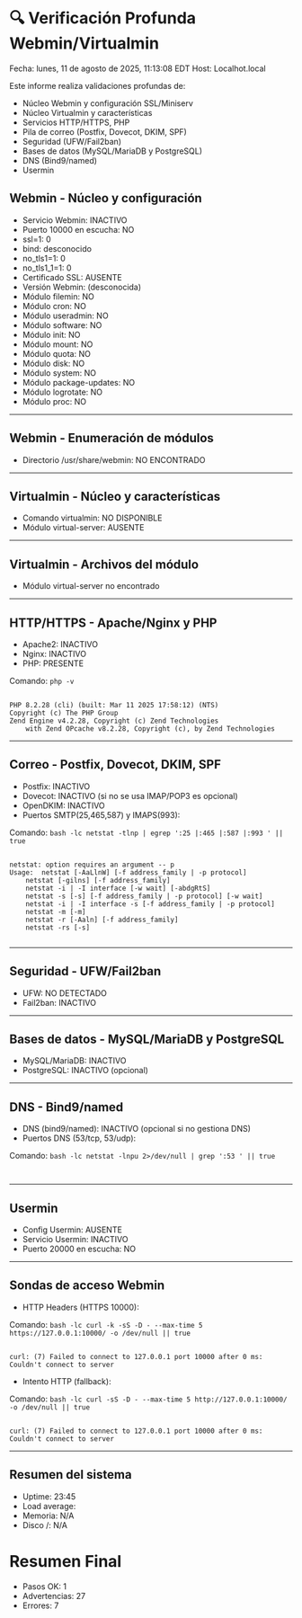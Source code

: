 # 🔍 Verificación Profunda Webmin/Virtualmin
Fecha: lunes, 11 de agosto de 2025, 11:13:08 EDT
Host: Localhot.local

Este informe realiza validaciones profundas de:
- Núcleo Webmin y configuración SSL/Miniserv
- Núcleo Virtualmin y características
- Servicios HTTP/HTTPS, PHP
- Pila de correo (Postfix, Dovecot, DKIM, SPF)
- Seguridad (UFW/Fail2ban)
- Bases de datos (MySQL/MariaDB y PostgreSQL)
- DNS (Bind9/named)
- Usermin

## Webmin - Núcleo y configuración

- Servicio Webmin: INACTIVO
- Puerto 10000 en escucha: NO
- ssl=1: 0
- bind: desconocido
- no_tls1=1: 0
- no_tls1_1=1: 0
- Certificado SSL: AUSENTE
- Versión Webmin: (desconocida)
- Módulo filemin: NO
- Módulo cron: NO
- Módulo useradmin: NO
- Módulo software: NO
- Módulo init: NO
- Módulo mount: NO
- Módulo quota: NO
- Módulo disk: NO
- Módulo system: NO
- Módulo package-updates: NO
- Módulo logrotate: NO
- Módulo proc: NO

---


## Webmin - Enumeración de módulos

- Directorio /usr/share/webmin: NO ENCONTRADO

---


## Virtualmin - Núcleo y características

- Comando virtualmin: NO DISPONIBLE
- Módulo virtual-server: AUSENTE

---


## Virtualmin - Archivos del módulo

- Módulo virtual-server no encontrado

---


## HTTP/HTTPS - Apache/Nginx y PHP

- Apache2: INACTIVO
- Nginx: INACTIVO
- PHP: PRESENTE

Comando: `php
-v`
```

PHP 8.2.28 (cli) (built: Mar 11 2025 17:58:12) (NTS)
Copyright (c) The PHP Group
Zend Engine v4.2.28, Copyright (c) Zend Technologies
    with Zend OPcache v8.2.28, Copyright (c), by Zend Technologies

```


---


## Correo - Postfix, Dovecot, DKIM, SPF

- Postfix: INACTIVO
- Dovecot: INACTIVO (si no se usa IMAP/POP3 es opcional)
- OpenDKIM: INACTIVO
- Puertos SMTP(25,465,587) y IMAPS(993):

Comando: `bash
-lc
netstat -tlnp | egrep ':25 |:465 |:587 |:993 ' || true`
```

netstat: option requires an argument -- p
Usage:	netstat [-AaLlnW] [-f address_family | -p protocol]
	netstat [-gilns] [-f address_family]
	netstat -i | -I interface [-w wait] [-abdgRtS]
	netstat -s [-s] [-f address_family | -p protocol] [-w wait]
	netstat -i | -I interface -s [-f address_family | -p protocol]
	netstat -m [-m]
	netstat -r [-Aaln] [-f address_family]
	netstat -rs [-s]


```


---


## Seguridad - UFW/Fail2ban

- UFW: NO DETECTADO
- Fail2ban: INACTIVO

---


## Bases de datos - MySQL/MariaDB y PostgreSQL

- MySQL/MariaDB: INACTIVO
- PostgreSQL: INACTIVO (opcional)

---


## DNS - Bind9/named

- DNS (bind9/named): INACTIVO (opcional si no gestiona DNS)
- Puertos DNS (53/tcp, 53/udp):

Comando: `bash
-lc
netstat -lnpu 2>/dev/null | grep ':53 ' || true`
```


```


---


## Usermin

- Config Usermin: AUSENTE
- Servicio Usermin: INACTIVO
- Puerto 20000 en escucha: NO

---


## Sondas de acceso Webmin

- HTTP Headers (HTTPS 10000):

Comando: `bash
-lc
curl -k -sS -D - --max-time 5 https://127.0.0.1:10000/ -o /dev/null || true`
```

curl: (7) Failed to connect to 127.0.0.1 port 10000 after 0 ms: Couldn't connect to server

```

- Intento HTTP (fallback):

Comando: `bash
-lc
curl -sS -D - --max-time 5 http://127.0.0.1:10000/ -o /dev/null || true`
```

curl: (7) Failed to connect to 127.0.0.1 port 10000 after 0 ms: Couldn't connect to server

```


---


## Resumen del sistema

- Uptime: 23:45
- Load average: 
- Memoria: N/A
- Disco /: N/A

# Resumen Final

- Pasos OK: 1
- Advertencias: 27
- Errores: 7
